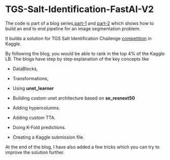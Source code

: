 # TGS-Salt-Identification-FastAI-V2

The code is part of a blog series,[part-1](https://www.jarvislabs.ai/blogs/tgs-salt) and [part-2](https://www.jarvislabs.ai/blogs/tgs-salt-model) which shows how to build an end to end pipeline for an image segmentation problem.

It builds a solution for TGS Salt Identification Challenge [competition](https://www.kaggle.com/c/tgs-salt-identification-challenge) in Kaggle.

By following the blog, you would be able to rank in the top 4% of the Kaggle LB. The blogs have step by step explanation of the key concepts like

* DataBlocks,

* Transformations,

* Using **unet_learner**

* Building custom unet architecture based on **se_resnext50**

* Adding hypercolumns.

* Adding custom TTA.

* Doing K-Fold predictions.

* Creating a Kaggle submission file.

At the end of the blog, I have also added a few tricks which you can try to improve the solution further.
